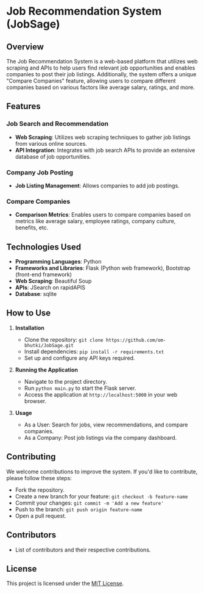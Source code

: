# Job Recommendation System (JobSage)

## Overview

The Job Recommendation System is a web-based platform that utilizes web scraping and APIs to help users find relevant job opportunities and enables companies to post their job listings. Additionally, the system offers a unique "Compare Companies" feature, allowing users to compare different companies based on various factors like average salary, ratings, and more.

## Features

### Job Search and Recommendation
- **Web Scraping**: Utilizes web scraping techniques to gather job listings from various online sources.
- **API Integration**: Integrates with job search APIs to provide an extensive database of job opportunities.

### Company Job Posting
- **Job Listing Management**: Allows companies to add job postings.

### Compare Companies
- **Comparison Metrics**: Enables users to compare companies based on metrics like average salary, employee ratings, company culture, benefits, etc.

## Technologies Used

- **Programming Languages**: Python
- **Frameworks and Libraries**: Flask (Python web framework), Bootstrap (front-end framework)
- **Web Scraping**: Beautiful Soup
- **APIs**: JSearch on rapidAPIS
- **Database**: sqlite

## How to Use

1. **Installation**
    - Clone the repository: `git clone https://github.com/om-bhutki/JobSage.git`
    - Install dependencies: `pip install -r requirements.txt`
    - Set up and configure any API keys required.

2. **Running the Application**
    - Navigate to the project directory.
    - Run `python main.py` to start the Flask server.
    - Access the application at `http://localhost:5000` in your web browser.

3. **Usage**
    - As a User: Search for jobs, view recommendations, and compare companies.
    - As a Company: Post job listings via the company dashboard.

## Contributing

We welcome contributions to improve the system. If you'd like to contribute, please follow these steps:
- Fork the repository.
- Create a new branch for your feature: `git checkout -b feature-name`
- Commit your changes: `git commit -m 'Add a new feature'`
- Push to the branch: `git push origin feature-name`
- Open a pull request.

## Contributors

- List of contributors and their respective contributions.

## License

This project is licensed under the [MIT License](https://opensource.org/licenses/MIT).
